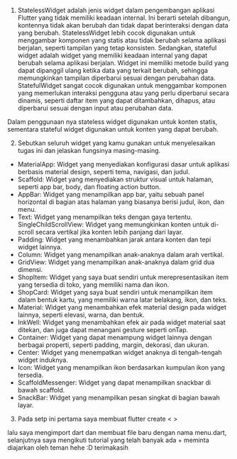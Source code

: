 1. StatelessWidget adalah jenis widget dalam pengembangan aplikasi Flutter yang tidak memiliki keadaan internal. Ini berarti setelah dibangun, kontennya tidak akan berubah dan tidak dapat berinteraksi dengan data yang berubah. StatelessWidget lebih cocok digunakan untuk menggambar komponen yang statis atau tidak berubah selama aplikasi berjalan, seperti tampilan yang tetap konsisten. Sedangkan, stateful widget adalah widget yang memiliki keadaan internal yang dapat berubah selama aplikasi berjalan. Widget ini memiliki metode build yang dapat dipanggil ulang ketika data yang terkait berubah, sehingga memungkinkan tampilan diperbarui sesuai dengan perubahan data. StatefulWidget sangat cocok digunakan untuk menggambar komponen yang memerlukan interaksi pengguna atau yang perlu diperbarui secara dinamis, seperti daftar item yang dapat ditambahkan, dihapus, atau diperbarui sesuai dengan input atau perubahan data.

Dalam penggunaan nya stateless widget digunakan untuk konten statis, sementara stateful widget digunakan untuk konten yang dapat berubah. 

2. Sebutkan seluruh widget yang kamu gunakan untuk menyelesaikan tugas ini dan jelaskan fungsinya masing-masing.
- MaterialApp: Widget yang menyediakan konfigurasi dasar untuk aplikasi berbasis material design, seperti tema, navigasi, dan judul.
- Scaffold: Widget yang menyediakan struktur visual untuk halaman, seperti app bar, body, dan floating action button.
- AppBar: Widget yang menampilkan app bar, yaitu sebuah panel horizontal di bagian atas halaman yang biasanya berisi judul, ikon, dan menu.
- Text: Widget yang menampilkan teks dengan gaya tertentu.
SingleChildScrollView: Widget yang memungkinkan konten untuk di-scroll secara vertikal jika konten lebih panjang dari layar.
- Padding: Widget yang menambahkan jarak antara konten dan tepi widget lainnya.
- Column: Widget yang menampilkan anak-anaknya dalam arah vertikal.
- GridView: Widget yang menampilkan anak-anaknya dalam grid dua dimensi.
- ShopItem: Widget yang saya buat sendiri untuk merepresentasikan item yang tersedia di toko, yang memiliki nama dan ikon.
- ShopCard: Widget yang saya buat sendiri untuk menampilkan item dalam bentuk kartu, yang memiliki warna latar belakang, ikon, dan teks.
- Material: Widget yang menambahkan efek material design pada widget lainnya, seperti elevasi, warna, dan bentuk.
- InkWell: Widget yang menambahkan efek air pada widget material saat ditekan, dan juga dapat menangani gesture seperti onTap.
- Container: Widget yang dapat menampung widget lainnya dengan berbagai properti, seperti padding, margin, dekorasi, dan ukuran.
- Center: Widget yang menempatkan widget anaknya di tengah-tengah widget induknya.
- Icon: Widget yang menampilkan ikon berdasarkan kumpulan ikon yang tersedia.
- ScaffoldMessenger: Widget yang dapat menampilkan snackbar di bawah scaffold.
- SnackBar: Widget yang menampilkan pesan singkat di bagian bawah layar.

3. Pada setp ini pertama saya membuat 
 flutter create < >

 lalu saya mengimport dart dan membuat file baru dengan nama menu.dart, selanjutnya saya
 mengikuti tutorial yang telah banyak ada + meminta diajarkan oleh teman hehe :D terimakasih 
